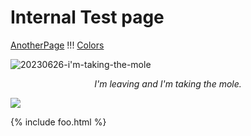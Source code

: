 # Internal Test page

[AnotherPage](obsidian/AnotherPage.md) !!! [Colors](obsidian/Colors.html)

![20230626-i'm-taking-the-mole](obsidian/assets/obsidian/20230626-i'm-taking-the-mole.png)


<center><em>I'm leaving and I'm taking the mole.</em></center>

![](obsidian/assets/obsidian/Pasted%20image%2020240323125356.png)

{% include foo.html %}
